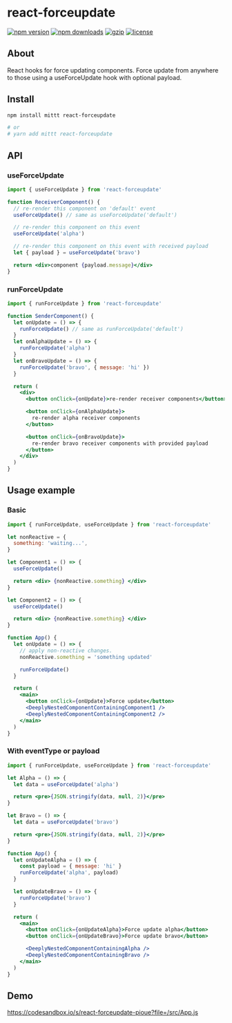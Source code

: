 # react-forceupdate

[![npm version](https://img.shields.io/npm/v/react-forceupdate.svg?style=flat-square)](https://www.npmjs.com/package/react-forceupdate)
[![npm downloads](https://img.shields.io/npm/dm/react-forceupdate.svg?style=flat-square)](https://www.npmjs.com/package/react-forceupdate)
[![gzip](https://img.shields.io/bundlephobia/minzip/react-forceupdate.svg)](https://bundlephobia.com/result?p=react-forceupdate)
[![license](https://img.shields.io/github/license/kunukn/react-forceupdate)](https://github.com/kunukn/react-forceupdate/blob/master/LICENSE)

## About

React hooks for force updating components.
Force update from anywhere to those using a useForceUpdate hook with optional payload.

## Install

```bash
npm install mittt react-forceupdate

# or
# yarn add mittt react-forceupdate
```

## API

### useForceUpdate

```jsx
import { useForceUpdate } from 'react-forceupdate'

function ReceiverComponent() {
  // re-render this component on 'default' event
  useForceUpdate() // same as useForceUpdate('default')

  // re-render this component on this event
  useForceUpdate('alpha')

  // re-render this component on this event with received payload
  let { payload } = useForceUpdate('bravo')

  return <div>component {payload.message}</div>
}
```

### runForceUpdate

```jsx
import { runForceUpdate } from 'react-forceupdate'

function SenderComponent() {
  let onUpdate = () => {
    runForceUpdate() // same as runForceUpdate('default')
  }
  let onAlphaUpdate = () => {
    runForceUpdate('alpha')
  }
  let onBravoUpdate = () => {
    runForceUpdate('bravo', { message: 'hi' })
  }

  return (
    <div>
      <button onClick={onUpdate}>re-render receiver components</button>

      <button onClick={onAlphaUpdate}>
        re-render alpha receiver components
      </button>

      <button onClick={onBravoUpdate}>
        re-render bravo receiver components with provided payload
      </button>
    </div>
  )
}
```

## Usage example

### Basic

```jsx
import { runForceUpdate, useForceUpdate } from 'react-forceupdate'

let nonReactive = {
  something: 'waiting...',
}

let Component1 = () => {
  useForceUpdate()

  return <div> {nonReactive.something} </div>
}

let Component2 = () => {
  useForceUpdate()

  return <div> {nonReactive.something} </div>
}

function App() {
  let onUpdate = () => {
    // apply non-reactive changes.
    nonReactive.something = 'something updated'

    runForceUpdate()
  }

  return (
    <main>
      <button onClick={onUpdate}>Force update</button>
      <DeeplyNestedComponentContainingComponent1 />
      <DeeplyNestedComponentContainingComponent2 />
    </main>
  )
}
```

### With eventType or payload

```jsx
import { runForceUpdate, useForceUpdate } from 'react-forceupdate'

let Alpha = () => {
  let data = useForceUpdate('alpha')

  return <pre>{JSON.stringify(data, null, 2)}</pre>
}

let Bravo = () => {
  let data = useForceUpdate('bravo')

  return <pre>{JSON.stringify(data, null, 2)}</pre>
}

function App() {
  let onUpdateAlpha = () => {
    const payload = { message: 'hi' }
    runForceUpdate('alpha', payload)
  }

  let onUpdateBravo = () => {
    runForceUpdate('bravo')
  }

  return (
    <main>
      <button onClick={onUpdateAlpha}>Force update alpha</button>
      <button onClick={onUpdateBravo}>Force update bravo</button>

      <DeeplyNestedComponentContainingAlpha />
      <DeeplyNestedComponentContainingBravo />
    </main>
  )
}
```

## Demo

https://codesandbox.io/s/react-forceupdate-pioue?file=/src/App.js
